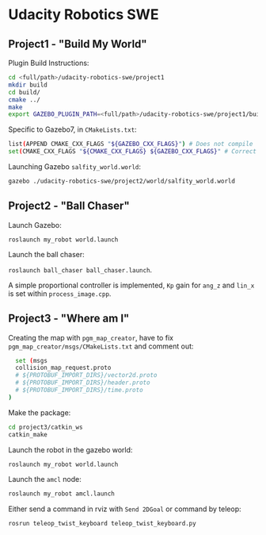 # Udacity Robotics SWE 

## Project1 - "Build My World"

Plugin Build Instructions:

```sh
cd <full/path>/udacity-robotics-swe/project1
mkdir build
cd build/
cmake ../
make 
export GAZEBO_PLUGIN_PATH=<full/path>/udacity-robotics-swe/project1/build
```

Specific to Gazebo7, in `CMakeLists.txt`:

```sh
list(APPEND CMAKE_CXX_FLAGS "${GAZEBO_CXX_FLAGS}") # Does not compile
set(CMAKE_CXX_FLAGS "${CMAKE_CXX_FLAGS} ${GAZEBO_CXX_FLAGS}" # Correct
```

Launching Gazebo `salfity_world.world`:

```sh
gazebo ./udacity-robotics-swe/project2/world/salfity_world.world
```

## Project2 - "Ball Chaser"

Launch Gazebo: 

```roslaunch my_robot world.launch```

Launch the ball chaser: 

```roslaunch ball_chaser ball_chaser.launch```. 

A simple proportional controller is implemented, `Kp` gain for `ang_z` and `lin_x` is set within `process_image.cpp`.

## Project3 - "Where am I"

Creating the map with `pgm_map_creator`, have to fix `pgm_map_creator/msgs/CMakeLists.txt` and comment out:

```sh
  set (msgs
  collision_map_request.proto
  # ${PROTOBUF_IMPORT_DIRS}/vector2d.proto
  # ${PROTOBUF_IMPORT_DIRS}/header.proto
  # ${PROTOBUF_IMPORT_DIRS}/time.proto
)
```

Make the package:

```sh
cd project3/catkin_ws
catkin_make
```

Launch the robot in the gazebo world:

```sh
roslaunch my_robot world.launch
```

Launch the `amcl` node:

```sh
roslaunch my_robot amcl.launch
```

Either send a command in rviz with `Send 2DGoal` or command by teleop:

```sh
rosrun teleop_twist_keyboard teleop_twist_keyboard.py
```
